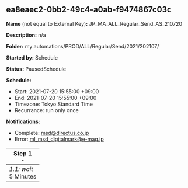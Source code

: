 ## ea8eaec2-0bb2-49c4-a0ab-f9474867c03c

**Name** (not equal to External Key)**:** JP_MA_ALL_Regular_Send_AS_210720

**Description:** n/a

**Folder:** my automations/PROD/ALL/Regular/Send/2021/202107/

**Started by:** Schedule

**Status:** PausedSchedule

**Schedule:**

* Start: 2021-07-20 15:55:00 +09:00
* End: 2021-07-20 15:55:00 +09:00
* Timezone: Tokyo Standard Time
* Recurrance: run only once

**Notifications:**

* Complete: msd@directus.co.jp
* Error: ml_msd_digitalmark@e-mag.jp

| Step 1<br>_<small>-</small>_ |
| --- |
| _1.1: wait_<br>5 Minutes |
